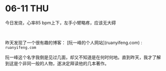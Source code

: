 # 06-11 THU

今日发烧，心率85 bpm上下，左手小臂略疼，应该无大碍

<br>

昨天发现了一个很有趣的博客： [阮一峰的个人网站](ruanyifeng.com\) : ```ruanyifeng.com```

阮一峰这个名字我倒是见过几面，却又不知道是在何时何地。直到昨天，我才了解到这是个非同一般的人物，遂决定拜读他的几本著作。





